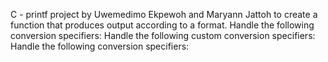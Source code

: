 C - printf project by Uwemedimo Ekpewoh and Maryann Jattoh to create a function that produces output according to a format. Handle the following conversion specifiers: Handle the following custom conversion specifiers: Handle the following conversion specifiers:

